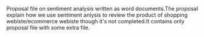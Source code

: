 Proposal file on sentiment analysis written as word documents.The proposal explain how we 
use sentiment anlysis to review the product of shopping webiste/ecommerce webiste though it's not completed.It contains only proposal file with some extra file.